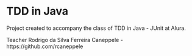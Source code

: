 # TDD in Java
<p> Project created to accompany the class of TDD in Java - JUnit at Alura. </p>
<p> Teacher Rodrigo da Silva Ferreira Caneppele - https://github.com/rcaneppele </p>
